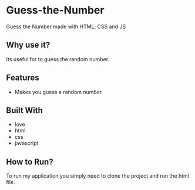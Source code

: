 # Guess-the-Number
Guess the Number made with HTML, CSS and JS 

## Why use it?

Its useful for to guess the random number.

## Features

* Makes you guess a random number

## Built With

* love
* html
* css
* javascript

## How to Run?

To run my application you simply need to clone the project and run the html file.
